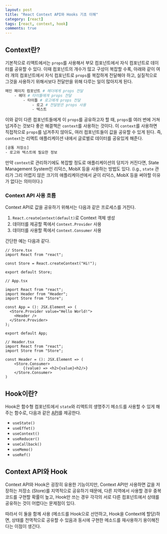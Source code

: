 ```yaml
---
layout: post
title: "React Context API와 Hooks 기초 이해"
category: [react]
tags: [react, context, hook]
comments: true
---
```


## Context란?

기본적으로 리액트에서는 `props`를 사용해서 부모 컴포넌트에서 자식 컴포넌트로 데이터를 공유할 수 있다. 이때 컴포넌트의 개수가 많고 구성이 복잡할 수록, 아래와 같이 여러 개의 컴포넌트에서 자식 컴포넌트로 `props`를 복잡하게 전달해야 하고, 실질적으로 그것을 사용하기 위해서보다 전달만을 위해 다루는 일이 많아지게 된다.

```bash
메인 페이지 컴포넌트 # 헤더에게 props 전달
    - 헤더 # 타이틀에게 props 전달
        - 타이틀 # 로고에게 props 전달
            - 로고 # 전달받은 props 사용
            - 텍스트
```

이와 같이 다른 컴포넌트들에게 이 `props`를 공유하고자 할 때, `props`를 여러 번에 거쳐 넘겨주는 것보다 좋은 해결책은 `context`를 사용하는 것이다. 이 `context`를 사용하면 직접적으로 `props`를 넘겨주지 않아도, 여러 컴포넌트들이 값을 공유할 수 있게 된다. 즉, `context`는 리액트 애플리케이션 내에서 글로벌로 데이터를 공유있게 해준다.

```bash
[공통 저장소]
- 로고와 텍스트에 필요한 정보
```

만약 `context`로 관리하기에도 복잡할 정도로 애플리케이션의 덩치가 커진다면, State Management System인 리덕스, MobX 등을 사용하는 방법도 있다. (i.g., `state` 관리가 그리 어렵지 않은 크기의 애플리케이션에서 굳이 리덕스, MobX 등을 써야할 이유가 없다는 의미이다.)

### Context API 사용 흐름

Context API로 값을 공유하기 위해서는 다음과 같은 프로세스를 거친다.

1. `React.createContext(default)`로 Context 객체 생성
2. 데이터를 제공할 쪽에서 `Context.Provider` 사용
3. 데이터를 사용할 쪽에서 `Context.Consumer` 사용

간단한 예는 다음과 같다.

```tsx
// Store.tsx
import React from "react";

const Store = React.createContext("Hi!");

export default Store;
```

```tsx
// App.tsx

import React from "react";
import Header from "Header";
import Store from "Store";

const App = (): JSX.Element => (
  <Store.Provider value="Hello World!">
    <Header />
  </Store.Provider>
);

export default App;
```

```tsx
// Header.tsx
import React from "react";
import Store from "Store";

const Header = (): JSX.Element => (
    <Store.Consumer>
        {(value) => <h2>{value}<h2/>}
    </Store.Consumer>
)
```

## Hook이란?

Hook은 함수형 컴포넌트에서 `state`와 리액트의 생명주기 메소드를 사용할 수 있게 해주는 함수로, 다음과 같은 [API](https://ko.reactjs.org/docs/hooks-reference.html)를 제공한다.

- `useState()`
- `useEffet()`
- `useContext()`
- `useReducer()`
- `useCallback()`
- `useMemo()`
- `useRef()`

## Context API와 Hook

Context API와 Hook은 굉장히 유용한 기능이지만, Context API만 사용하면 값을 저장하는 저장소 (Store)를 지역적으로 공유하기 때문에, 다른 지역에서 사용할 경우 중복 코드를 구현할 확률이 높고, Hook만 쓰는 경우 각각의 서로 다른 컴포넌트에서 상태를 공유하는 것이 어렵다는 문제점이 있다.

따라서 이 둘을 함께 사용 (메소드를 Hook으로 선언하고, Hook을 Context에 할당)하면, 상태를 전역적으로 공유할 수 있음과 동시에 구현한 메소드를 재사용하기 용이해진다는 이점이 생긴다.
